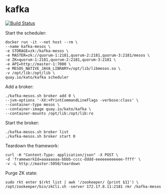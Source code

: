 # kafka

[![Build Status](https://travis-ci.org/katosys/kafka.svg?branch=master)](https://travis-ci.org/katosys/kafka)

Start the scheduler:
```
docker run -it --net host --rm \
--name kafka-mesos \
-e STORAGE=zk:/kafka-mesos \
-e MASTER=zk://quorum-1:2181,quorum-2:2181,quorum-3:2181/mesos \
-e ZK=quorum-1:2181,quorum-2:2181,quorum-3:2181 \
-e API=http://master-1:7000 \
-e MESOS_NATIVE_JAVA_LIBRARY=/opt/lib/libmesos.so \
-v /opt/lib:/opt/lib \
quay.io/kato/kafka scheduler
```

Add a broker:
```
./kafka-mesos.sh broker add 0 \
--jvm-options '-XX:+PrintCommandLineFlags -verbose:class' \
--container-type mesos \
--container-image quay.io/kato/kafka \
--container-mounts /opt/lib:/opt/lib:ro
```

Start the broker:
```
./kafka-mesos.sh broker list
./kafka-mesos.sh broker start 0
```

Teardown the framework:
```
curl -H "Content-Type: application/json" -X POST \
-d 'frameworkId=aaaaaaaa-bbbb-cccc-dddd-eeeeeeeeeeee-ffff' \
-v -L http://master:5050/teardown
```

Purge ZK state:
```
sudo rkt enter $(rkt list | awk '/zookeeper/ {print $1}') \
/opt/zookeeper/bin/zkCli.sh -server 172.17.8.11:2181 rmr /kafka-mesos
```
